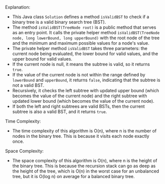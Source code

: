 Explanation:
- This Java class `Solution` defines a method `isValidBST` to check if a binary tree is a valid binary search tree (BST).
- The method `isValidBST(TreeNode root)` is a public method that serves as an entry point. It calls the private helper method `isValidBST(TreeNode node, long lowerBound, long upperBound)` with the root node of the tree and the minimum and maximum possible values for a node's value.
- The private helper method `isValidBST` takes three parameters: the current node being evaluated, the lower bound for valid values, and the upper bound for valid values.
- If the current node is null, it means the subtree is valid, so it returns `true`.
- If the value of the current node is not within the range defined by `lowerBound` and `upperBound`, it returns `false`, indicating that the subtree is not a valid BST.
- Recursively, it checks the left subtree with updated upper bound (which becomes the value of the current node) and the right subtree with updated lower bound (which becomes the value of the current node).
- If both the left and right subtrees are valid BSTs, then the current subtree is also a valid BST, and it returns `true`.

Time Complexity:
- The time complexity of this algorithm is O(n), where n is the number of nodes in the binary tree. This is because it visits each node exactly once.

Space Complexity:
- The space complexity of this algorithm is O(n), where n is the height of the binary tree. This is because the recursion stack can go as deep as the height of the tree, which is O(n) in the worst case for an unbalanced tree, but it is O(log n) on average for a balanced binary tree.
